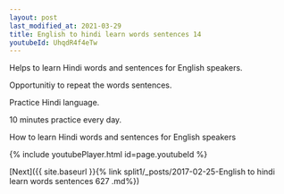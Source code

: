 ```yaml
---
layout: post
last_modified_at: 2021-03-29
title: English to hindi learn words sentences 14 
youtubeId: UhqdR4f4eTw
---
```

 
 
Helps to learn Hindi words and sentences for English speakers.

Opportunitiy to repeat the words sentences. 

Practice Hindi language. 
 
10 minutes practice every day. 
 
How to learn Hindi words and sentences for English speakers 
 
{% include youtubePlayer.html id=page.youtubeId %}
 
 
[Next]({{ site.baseurl }}{% link  split1/_posts/2017-02-25-English to hindi learn words sentences 627 .md%})
 
